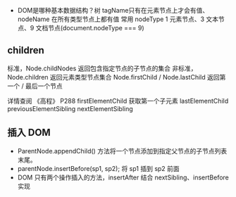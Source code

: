- DOM是哪种基本数据结构？树
tagName只有在元素节点上才会有值、nodeName 在所有类型节点上都有值
常用 nodeType 1 元素节点、3 文本节点、9 文档节点(document.nodeType === 9)

## children
标准，Node.childNodes 返回包含指定节点的子节点的集合
非标准，Node.children 返回元素类型节点集合
Node.firstChild / Node.lastChild 返回第一个 / 最后一个节点

详情查阅 《高程》 P288
firstElementChild 获取第一个子元素
lastElementChild 
previousElementSibling
nextElementSibling

## 插入 DOM
- ParentNode.appendChild() 方法将一个节点添加到指定父节点的子节点列表末尾。
- parentNode.insertBefore(sp1, sp2); 将 sp1 插到 sp2 前面
- DOM 只有两个操作插入的方法，insertAfter 结合 nextSibling、insertBefore 实现
